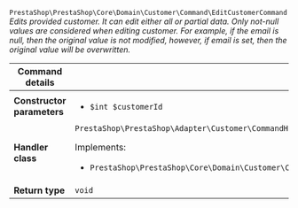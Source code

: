 `PrestaShop\PrestaShop\Core\Domain\Customer\Command\EditCustomerCommand`
_Edits provided customer. It can edit either all or partial data. Only not-null values are considered when editing customer. For example, if the email is null, then the original value is not modified, however, if email is set, then the original value will be overwritten._

| Command details            |    |
| -------------------------- | -- |
| **Constructor parameters** | <ul> <li>`$int $customerId`</li> </ul> |
| **Handler class**          | `PrestaShop\PrestaShop\Adapter\Customer\CommandHandler\EditCustomerHandler`  <p> Implements: </p> <ul>  <li>`PrestaShop\PrestaShop\Core\Domain\Customer\CommandHandler\EditCustomerHandlerInterface`</li>  |
| **Return type** |  `void`  |
